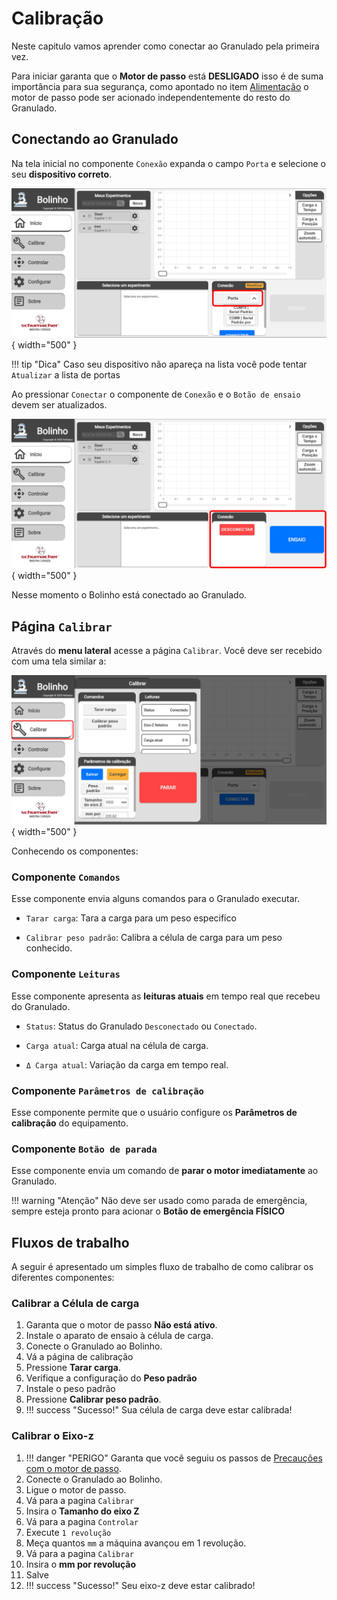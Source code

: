 <!--
 Copyright (C) 2023 Hefestus
 
 This file is part of Bolinho.
 
 Bolinho is free software: you can redistribute it and/or modify
 it under the terms of the GNU General Public License as published by
 the Free Software Foundation, either version 3 of the License, or
 (at your option) any later version.
 
 Bolinho is distributed in the hope that it will be useful,
 but WITHOUT ANY WARRANTY; without even the implied warranty of
 MERCHANTABILITY or FITNESS FOR A PARTICULAR PURPOSE.  See the
 GNU General Public License for more details.
 
 You should have received a copy of the GNU General Public License
 along with Bolinho.  If not, see <http://www.gnu.org/licenses/>.
-->

# Calibração

Neste capitulo vamos aprender como conectar ao Granulado pela primeira vez.

Para iniciar garanta que o **Motor de passo** está **DESLIGADO** isso é de suma importância para sua segurança, como apontado no item [Alimentação](./instalacao.md#alimentacao) o motor de passo pode ser acionado independentemente do resto do Granulado.


## Conectando ao Granulado

Na tela inicial no componente `Conexão` expanda o campo `Porta` e selecione o seu **dispositivo correto**.

![Alt text](image-15.png){ width="500" }

!!! tip "Dica"
    Caso seu dispositivo não apareça na lista você pode tentar `Atualizar` a lista de portas

Ao pressionar `Conectar` o componente de `Conexão` e o `Botão de ensaio` devem ser atualizados.

![Alt text](image-16.png){ width="500" }

Nesse momento o Bolinho está conectado ao Granulado.

## Página `Calibrar`

Através do **menu lateral** acesse a página `Calibrar`. Você deve ser recebido com uma tela similar a:

![Alt text](image-19.png){ width="500" }

Conhecendo os componentes:

### Componente `Comandos`

Esse componente envia alguns comandos para o Granulado executar.

* `Tarar carga`: Tara a carga para um peso especifico
    
* `Calibrar peso padrão`: Calibra a célula de carga para um peso conhecido.

### Componente `Leituras`

Esse componente apresenta as **leituras atuais** em tempo real que recebeu do Granulado.

* `Status`: Status do Granulado `Desconectado` ou `Conectado`.
    
* `Carga atual`: Carga atual na célula de carga.

* `Δ Carga atual`: Variação da carga em tempo real.

### Componente `Parâmetros de calibração`

Esse componente permite que o usuário configure os **Parâmetros de calibração** do equipamento.


### Componente `Botão de parada`

Esse componente envia um comando de **parar o motor imediatamente** ao Granulado.

!!! warning "Atenção"
    Não deve ser usado como parada de emergência, sempre esteja pronto para acionar o **Botão de emergência FÍSICO**


## Fluxos de trabalho

A seguir é apresentado um simples fluxo de trabalho de como calibrar os diferentes componentes:

### Calibrar a Célula de carga

1. Garanta que o motor de passo **Não está ativo**.
1. Instale o aparato de ensaio à célula de carga.
1. Conecte o Granulado ao Bolinho.
1. Vá a página de calibração
1. Pressione **Tarar carga**.
1. Verifique a configuração do **Peso padrão**
1. Instale o peso padrão
1. Pressione **Calibrar peso padrão**.
1. !!! success "Sucesso!"
    Sua célula de carga deve estar calibrada!

### Calibrar o Eixo-z

1. !!! danger "PERIGO"
    Garanta que você seguiu os passos de [Precauções com o motor de passo](./instalacao.md#precaucoes-com-o-motor-de-passo).
1. Conecte o Granulado ao Bolinho.
1. Ligue o motor de passo.
1. Vá para a pagina `Calibrar`
1. Insira o **Tamanho do eixo Z**
1. Vá para a pagina `Controlar`
1. Execute `1 revolução`
1. Meça quantos `mm` a máquina avançou em 1 revolução.
1. Vá para a pagina `Calibrar`
1. Insira o **mm por revolução**
1. Salve
1. !!! success "Sucesso!"
    Seu eixo-z deve estar calibrado!
